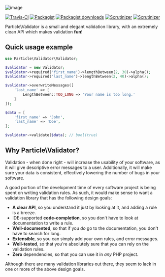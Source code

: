 ![image](https://cloud.githubusercontent.com/assets/6495166/7207286/8b48105e-e538-11e4-9dfa-97c7fb2398aa.png)

[![Travis-CI](https://img.shields.io/travis/particle-php/Validator/master.svg)](https://travis-ci.org/particle-php/Validator)
[![Packagist](https://img.shields.io/packagist/v/particle/validator.svg)](https://packagist.org/packages/particle/validator)
[![Packagist downloads](https://img.shields.io/packagist/dt/particle/validator.svg)](https://packagist.org/packages/particle/validator)
[![Scrutinizer](https://img.shields.io/scrutinizer/g/particle-php/Validator.svg)](https://scrutinizer-ci.com/g/particle-php/Validator/?branch=master)
[![Scrutinizer](https://img.shields.io/scrutinizer/coverage/g/particle-php/Validator/master.svg)](https://scrutinizer-ci.com/g/particle-php/Validator/?branch=master)

Particle\Validator is a small and elegant validation library, with an extremely clean API 
which makes validation **fun**!

## Quick usage example

```php
use Particle\Validator\Validator;

$validator = new Validator;
$validator->required('first_name')->lengthBetween(2, 30)->alpha();
$validator->required('last_name')->lengthBetween(2, 40)->alpha();

$validator->overwriteMessages([
    'last_name' => [
        LengthBetween::TOO_LONG => 'Your name is too long.'
    ]
]);

$data = [
    'first_name' => 'John',
    'last_name' => 'Doe',
];

$validator->validate($data); // bool(true)
```

## Why Particle\Validator?

Validation - when done right - will increase the usability of your software, as it will give 
descriptive error messages to a user. Additionally, it will make sure your data is consistent,
 effectively lowering the number of bugs in your software.

A good portion of the development time of every software project is being spent on writing 
validation rules. As such, it would make sense to want a validation library that has the following
design goals:

 - **A clear API**, so you understand it just by looking at it, and adding a rule is a breeze.
 - IDE-supported **code-completion**, so you don't have to look at documentation to write a rule.
 - **Well-documented**, so that if you *do* go to the documentation, you don't have to search for long.
 - **Extensible**, so you can simply add your own rules, and error messages.
 - **Well-tested**, so that you're absolutely sure that you can rely on the validation rules.
 - **Zero** dependencies, so that you can use it in *any* PHP project.
 
Although there are many validation libraries out there, they seem to lack in one or more of the
above design goals.
